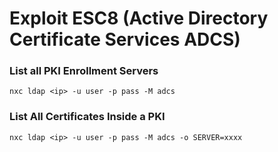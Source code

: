 # Exploit ESC8 (Active Directory Certificate Services ADCS)

### List all PKI Enrollment Servers

    nxc ldap <ip> -u user -p pass -M adcs

### List All Certificates Inside a PKI

    nxc ldap <ip> -u user -p pass -M adcs -o SERVER=xxxx
